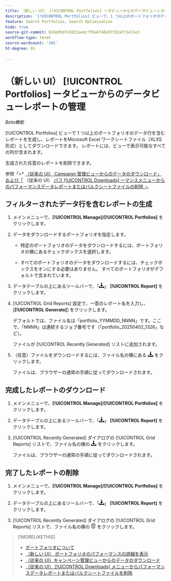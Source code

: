 ```yaml
---
title: （新しい UI） [!UICONTROL Portfolios] ータビューからのデータビューレポートの管理
description: '[!UICONTROL Portfolios] ビューで、1 つ以上のポートフォリオのデータ行を含むレポートを生成、ダウンロード、削除する方法について説明します。'
feature: Search Portfolios, Search Optimization
hide: true
source-git-commit: 62de95d7e3d21ae6c7f0a6f40e97352af71411e1
workflow-type: tm+mt
source-wordcount: '345'
ht-degree: 0%

---
```


# （新しい UI） [!UICONTROL Portfolios] ータビューからのデータビューレポートの管理

*Beta機能*

[!UICONTROL Portfolios] ビューで 1 つ以上のポートフォリオのデータ行を含むレポートを生成し、レポートをMicrosoft Excel ワークシートファイル（XLXS 形式）としてダウンロードできます。 レポートには、ビューで表示可能なすべての列が含まれます。

生成された任意のレポートを削除できます。

参照「>* [ （従来の UI） Campaign 管理ビューからのデータのダウンロード」および「](/help/search-social-commerce/common-tasks/navigation-editing-selection/download.md) （従来の UI） [ パフ [!UICONTROL Downloads] ーマンスメニューからのパフォーマンスデータレポートまたはバルクシートファイルの削除 ](/help/search-social-commerce/common-tasks/navigation-editing-selection/download-delete-data.md)」。

## フィルターされたデータ行を含むレポートの生成

1. メインメニューで、**[!UICONTROL Manage]/[!UICONTROL Portfolios]** をクリックします。

1. データをダウンロードするポートフォリオを指定します。

   * 特定のポートフォリオのデータをダウンロードするには、ポートフォリオの横にあるチェックボックスを選択します。

   * すべてのポートフォリオのデータをダウンロードするには、チェックボックスをオンにする必要はありません。 すべてのポートフォリオがデフォルトで含まれています。

1. データテーブルの上にあるツールバーで、「![ ダウンロード ](/help/search-social-commerce/assets/download.png " ダウンロード ")」 **[!UICONTROL Report]** をクリックします。

1. [!UICONTROL Grid Reports] 設定で、一意のレポート名を入力し、[**[!UICONTROL Generate]**] をクリックします。

   デフォルトでは、ファイル名は「portfolio_YYMMDD_NNNN」です。ここで、「NNNN」は連続するジョブ番号です（「portfolio_20250402_1326」など）。

   ファイルが [!UICONTROL Recently Generated] リストに追加されます。

1. （任意）ファイルをダウンロードするには、ファイル名の横にある ![ ダウンロード ](/help/search-social-commerce/assets/download.png " ダウンロード ") をクリックします。

   ファイルは、ブラウザーの通常の手順に従ってダウンロードされます。

## 完成したレポートのダウンロード

1. メインメニューで、**[!UICONTROL Manage]/[!UICONTROL Portfolios]** をクリックします。

1. データテーブルの上にあるツールバーで、「![ ダウンロード ](/help/search-social-commerce/assets/download.png " ダウンロード ")」 **[!UICONTROL Report]** をクリックします。

1. [!UICONTROL Recently Generated] ダイアログの [!UICONTROL Grid Reports] リストで、ファイル名の横の ![ ダウンロード ](/help/search-social-commerce/assets/download.png " ダウンロード ") をクリックします。

   ファイルは、ブラウザーの通常の手順に従ってダウンロードされます。

## 完了したレポートの削除

1. メインメニューで、**[!UICONTROL Manage]/[!UICONTROL Portfolios]** をクリックします。

1. データテーブルの上にあるツールバーで、「![ ダウンロード ](/help/search-social-commerce/assets/download.png " ダウンロード ")」 **[!UICONTROL Report]** をクリックします。

1. [!UICONTROL Recently Generated] ダイアログの [!UICONTROL Grid Reports] リストで、ファイル名の横の ![ 削除 ](/help/search-social-commerce/assets/delete-new.png " 削除 ") をクリックします。

>[!MORELIKETHIS]
>
>* [ ポートフォリオについて ](portfolio-about.md)
>* [ （新しい UI） ポートフォリオのパフォーマンスの詳細を表示 ](portfolio-details.md)
>* [ （従来の UI）キャンペーン管理ビューからのデータのダウンロード ](/help/search-social-commerce/common-tasks/navigation-editing-selection/download.md)
>* [ （従来の UI） [!UICONTROL Downloads] メニューからパフォーマンスデータレポートまたはバルクシートファイルを削除 ](/help/search-social-commerce/common-tasks/navigation-editing-selection/download-delete-data.md)

